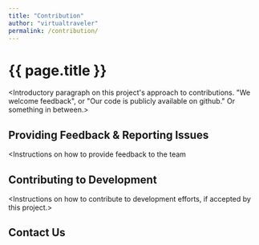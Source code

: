 ```yaml
---
title: "Contribution"
author: "virtualtraveler"
permalink: /contribution/
---
```


# {{ page.title }}

<Introductory paragraph on this project's approach to contributions. "We welcome feedback", or "Our code is publicly available on github." Or something in between.>

## Providing Feedback & Reporting Issues

<Instructions on how to provide feedback to the team 

## Contributing to Development
 
<Instructions on how to contribute to development efforts, if accepted by this project.>

## Contact Us

<General instructions on how to contact the development team.>
	
